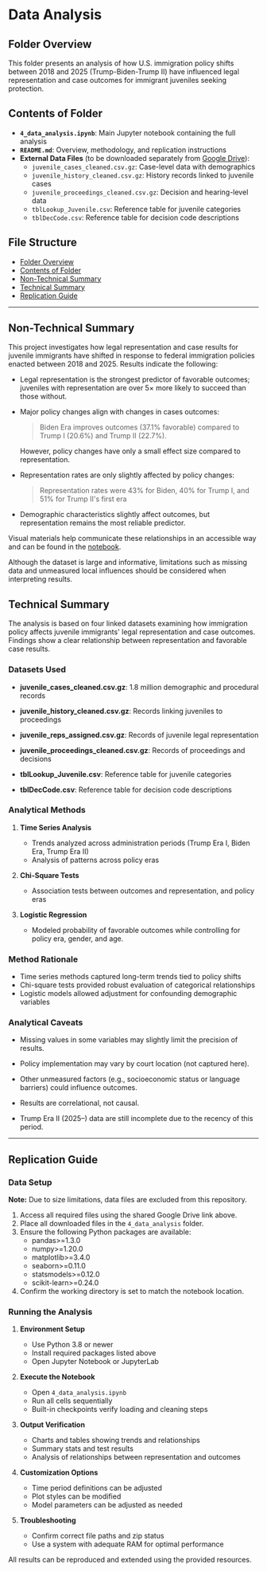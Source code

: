 # Data Analysis

## Folder Overview

This folder presents an analysis of how U.S. immigration policy shifts between 2018
and 2025 (Trump-Biden-Trump II) have influenced legal representation and
case outcomes for immigrant juveniles seeking protection.

## Contents of Folder

* **`4_data_analysis.ipynb`**: Main Jupyter notebook containing the full analysis
* **`README.md`**: Overview, methodology, and replication instructions
* **External Data Files** (to be downloaded separately from [Google Drive](https://drive.google.com/drive/u/2/folders/1gv42BRnm6blapzoDEbYbFf6M1IXZJXcL)):
  * `juvenile_cases_cleaned.csv.gz`: Case-level data with demographics
  * `juvenile_history_cleaned.csv.gz`: History records linked to juvenile cases
  * `juvenile_proceedings_cleaned.csv.gz`: Decision and hearing-level data
  * `tblLookup_Juvenile.csv`: Reference table for juvenile categories
  * `tblDecCode.csv`: Reference table for decision code descriptions

## File Structure

* [Folder Overview](#folder-overview)
* [Contents of Folder](#contents-of-folder)
* [Non-Technical Summary](#non-technical-summary)
* [Technical Summary](#technical-summary)
* [Replication Guide](#replication-guide)

---

## Non-Technical Summary

This project investigates how legal representation and case results for juvenile
immigrants have shifted in response to federal immigration policies enacted
between 2018 and 2025. Results indicate the following:

* Legal representation is the strongest predictor of favorable outcomes;
juveniles with representation are over 5× more likely to succeed than those without.
* Major policy changes align with changes in cases outcomes:
  > Biden Era improves outcomes (37.1% favorable) compared to Trump I (20.6%)
  and Trump II (22.7%).

   However, policy changes have only a small effect size compared to representation.
* Representation rates are only slightly affected by policy changes:
  > Representation rates were 43% for Biden, 40% for Trump I, and 51% for
  Trump II's first era
* Demographic characteristics slightly affect outcomes,
  but representation remains the most reliable predictor.

Visual materials help communicate these relationships in an accessible way and
can be found in the [notebook](4_data_analysis.ipynb).

Although the dataset is large and informative, limitations such as missing data
and unmeasured local influences should be considered when interpreting results.

## Technical Summary

The analysis is based on four linked datasets examining how immigration policy
affects juvenile immigrants' legal representation and case outcomes. Findings
show a clear relationship between representation and favorable case results.

### Datasets Used

* **juvenile_cases_cleaned.csv.gz**: 1.8 million demographic and procedural records
* **juvenile_history_cleaned.csv.gz**: Records linking juveniles to proceedings

* **juvenile_reps_assigned.csv.gz**: Records of juvenile legal representation

* **juvenile_proceedings_cleaned.csv.gz**: Records of proceedings and decisions
* **tblLookup_Juvenile.csv**: Reference table for juvenile categories
* **tblDecCode.csv**: Reference table for decision code descriptions

### Analytical Methods

1. **Time Series Analysis**
   * Trends analyzed across administration periods (Trump Era I, Biden Era, Trump
  Era II)
   * Analysis of patterns across policy eras

2. **Chi-Square Tests**
   * Association tests between outcomes and representation, and policy eras

3. **Logistic Regression**
   * Modeled probability of favorable outcomes while controlling for policy era,
  gender, and age.

### Method Rationale

* Time series methods captured long-term trends tied to policy shifts
* Chi-square tests provided robust evaluation of categorical relationships
* Logistic models allowed adjustment for confounding demographic variables

### Analytical Caveats

* Missing values in some variables may slightly limit the precision of results.

* Policy implementation may vary by court location (not captured here).

* Other unmeasured factors (e.g., socioeconomic status or language barriers)
  could influence outcomes.

* Results are correlational, not causal.

* Trump Era II (2025–) data are still incomplete due to the recency of this period.

---

## Replication Guide

### Data Setup

**Note:** Due to size limitations, data files are excluded from this repository.

1. Access all required files using the shared Google Drive link above.
2. Place all downloaded files in the `4_data_analysis` folder.
3. Ensure the following Python packages are available:
   * pandas>=1.3.0
   * numpy>=1.20.0
   * matplotlib>=3.4.0
   * seaborn>=0.11.0
   * statsmodels>=0.12.0
   * scikit-learn>=0.24.0
4. Confirm the working directory is set to match the notebook location.

### Running the Analysis

1. **Environment Setup**
   * Use Python 3.8 or newer
   * Install required packages listed above
   * Open Jupyter Notebook or JupyterLab

2. **Execute the Notebook**
   * Open `4_data_analysis.ipynb`
   * Run all cells sequentially
   * Built-in checkpoints verify loading and cleaning steps

3. **Output Verification**
   * Charts and tables showing trends and relationships
   * Summary stats and test results
   * Analysis of relationships between representation and outcomes

4. **Customization Options**
   * Time period definitions can be adjusted
   * Plot styles can be modified
   * Model parameters can be adjusted as needed

5. **Troubleshooting**
   * Confirm correct file paths and zip status
   * Use a system with adequate RAM for optimal performance

All results can be reproduced and extended using the provided resources.
